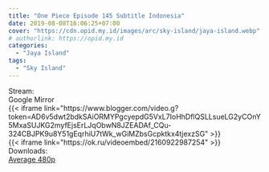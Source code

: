 ```yaml
---
title: "One Piece Episode 145 Subtitle Indonesia"
date: 2019-08-08T16:06:25+07:00
cover: "https://cdn.opid.my.id/images/arc/sky-island/jaya-island.webp" # Optional, cover
# authorlink: https://opid.my.id
categories:
  - "Jaya Island"
tags:
  - "Sky Island"
---
```

<div class="ui menu violet borderless inverted">
  <div class="header item active">
        Stream:
    </div>
  <a class="active item" data-tab="google">
    <i class="google drive icon"></i> Google
  </a>
  <a class="item nounderline" data-tab="mirror">
    <i class="odnoklassniki icon"></i> Mirror
  </a>
</div>
<div class="ui bottom attached tab segment active" style="border:0 !important;" data-tab="google">
{{< iframe link="https://www.blogger.com/video.g?token=AD6v5dwt2bdkSAiORMYPgcyepdG5VxL7IoHhDflQSLLsueLG2yCOnY5MxaSUJKG2myfEjsErLJqObwN8JZEADAf_CQu-324CBJPK9u8Y51gEqrhiU7tWk_wGiMZbsGcpktkx4tjexzSG" >}}
</div>
<div class="ui bottom attached tab segment" style="border:0 !important;" data-tab="mirror">
{{< iframe link="https://ok.ru/videoembed/2160922987254" >}}
</div>
<div class="ui menu violet borderless inverted">
  <div class="header item active">
        Downloads:
    </div>
  <a class="item nounderline" href="https://ouo.io/Crb8zz" target="_blank" rel="dofollow"><i class="google drive icon"></i>
    Average 480p</a>
</div>